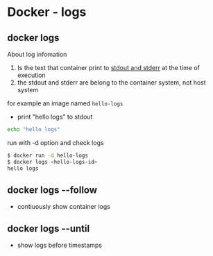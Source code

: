 # Docker - logs

## docker logs

About log infomation

1. Is the text that container print to [stdout and stderr]() at the time of execution
2. the stdout and stderr are belong to the container system, not host system

for example an image named `hello-logs`

- print "hello logs" to stdout

```sh
echo "hello logs"
```

run with -d option and check logs

```sh
$ docker run -d hello-logs 
$ docker logs <hello-logs-id>
hello logs
```

## docker logs --follow

- contiuously show container logs

## docker logs --until

- show logs before timestamps

